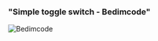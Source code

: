 ### "Simple toggle switch - Bedimcode"
<img src = "https://opengraph.githubassets.com/ed02a50da79b03d9c9c3d34b94a5e28a20f28aa5c9802df20ff8f5d137cf6c63/bedimcode/responsive-halloween-website" alt = "Bedimcode">